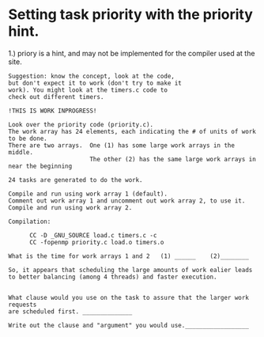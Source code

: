 # Setting task priority with the priority hint.

1.) priory is a hint, and may not be implemented for
    the compiler used at the site.

    Suggestion: know the concept, look at the code,
    but don't expect it to work (don't try to make it
    work). You might look at the timers.c code to 
    check out different timers.

    !THIS IS WORK INPROGRESS!

    Look over the priority code (priority.c).
    The work array has 24 elements, each indicating the # of units of work to be done.
    There are two arrays.  One (1) has some large work arrays in the middle. 
                           The other (2) has the same large work arrays in near the beginning

    24 tasks are generated to do the work.

    Compile and run using work array 1 (default).
    Comment out work array 1 and uncomment out work array 2, to use it.
    Compile and run using work array 2.

    Compilation:
```
      CC -D _GNU_SOURCE load.c timers.c -c
      CC -fopenmp priority.c load.o timers.o
```
    What is the time for work arrays 1 and 2   (1) ______    (2)________

    So, it appears that scheduling the large amounts of work ealier leads
    to better balancing (among 4 threads) and faster execution.


    What clause would you use on the task to assure that the larger work requests
    are scheduled first. ______________

    Write out the clause and "argument" you would use.__________________

    
